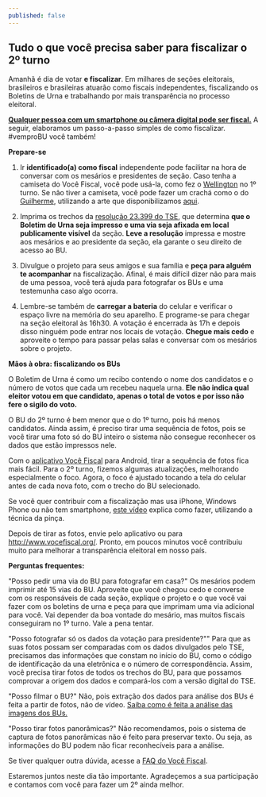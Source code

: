 ```yaml
---
published: false
---
```


## Tudo o que você precisa saber para fiscalizar o 2º turno

Amanhã é dia de votar **e fiscalizar**. Em milhares de seções eleitorais, brasileiros e brasileiras atuarão como fiscais independentes, fiscalizando os Boletins de Urna e trabalhando por mais transparência no processo eleitoral.

[**Qualquer pessoa com um smartphone ou câmera digital pode ser fiscal.**](http://www.vocefiscal.org/vemproBU/) A seguir, elaboramos um passo-a-passo simples de como fiscalizar. #vemproBU você também!

**Prepare-se**

1. Ir **identificado(a) como fiscal** independente pode facilitar na hora de conversar com os mesários e presidentes de seção. Caso tenha a camiseta do Você Fiscal, você pode usá-la, como fez o [Wellington](https://www.facebook.com/photo.php?fbid=772569649466862&set=a.103307106393123.4273.100001415020485&type=1&theater) no 1º turno. Se não tiver a camiseta, você pode fazer um crachá como o do [Guilherme](https://www.facebook.com/video.php?v=696197140465230&set=vb.100002248529100&type=2&theater), utilizando a arte que disponibilizamos [aqui](https://bit.ly/vocefiscal-cracha).

2. Imprima os trechos da [resolução 23.399 do TSE](https://bit.ly/bu-obrigatorio), que determina **que o Boletim de Urna seja impresso e uma via seja afixada em local publicamente visível** da seção. **Leve a resolução** impressa e mostre aos mesários e ao presidente da seção, ela garante o seu direito de acesso ao BU.

3. Divulgue o projeto para seus amigos e sua família e **peça para alguém te acompanhar** na fiscalização. Afinal, é mais difícil dizer não para mais de uma pessoa, você terá ajuda para fotografar os BUs e uma testemunha caso algo ocorra.

4. Lembre-se também de **carregar a bateria** do celular e verificar o espaço livre na memória do seu aparelho. E programe-se para chegar na seção eleitoral às 16h30. A votação é encerrada às 17h e depois disso ninguém pode entrar nos locais de votação. **Chegue mais cedo** e aproveite o tempo para passar pelas salas e conversar com os mesários sobre o projeto.

**Mãos à obra: fiscalizando os BUs**

O Boletim de Urna é como um recibo contendo o nome dos candidatos e o número de votos que cada um recebeu naquela urna. **Ele não indica qual eleitor votou em que candidato, apenas o total de votos e por isso não fere o sigilo do voto.**

O BU do 2º turno é bem menor que o do 1º turno, pois há menos candidatos. Ainda assim, é preciso tirar uma sequência de fotos, pois se você tirar uma foto só do BU inteiro o sistema não consegue reconhecer os dados que estão impressos nele.

Com o [aplicativo Você Fiscal](https://play.google.com/store/apps/details?id=org.vocefiscal) para Android, tirar a sequência de fotos fica mais fácil. Para o 2º turno, fizemos algumas atualizações, melhorando especialmente o foco. Agora, o foco é ajustado tocando a tela do celular antes de cada nova foto, com o trecho do BU selecionado.

Se você quer contribuir com a fiscalização mas usa iPhone, Windows Phone ou não tem smartphone, [este vídeo](bit.ly/vocefiscal-sem-app) explica como fazer, utilizando a técnica da pinça.

Depois de tirar as fotos, envie pelo aplicativo ou para http://www.vocefiscal.org/. Pronto, em poucos minutos você contribuiu muito para melhorar a transparência eleitoral em nosso país.

**Perguntas frequentes:**

"Posso pedir uma via do BU para fotografar em casa?"
Os mesários podem imprimir até 15 vias do BU. Aproveite que você chegou cedo e converse com os responsáveis de cada seção, explique o projeto e o que você vai fazer com os boletins de urna e peça para que imprimam uma via adicional para você. Vai depender da boa vontade do mesário, mas muitos fiscais conseguiram no 1º turno. Vale a pena tentar.

"Posso fotografar só os dados da votação para presidente?""
Para que as suas fotos possam ser comparadas com os dados divulgados pelo TSE, precisamos das informações que constam no início do BU, como o código de identificação da una eletrônica e o número de correspondência. Assim, você precisa tirar fotos de todos os trechos do BU, para que possamos comprovar a origem dos dados e compará-los com a versão digital do TSE.

"Posso filmar o BU?"
Não, pois extração dos dados para análise dos BUs é feita a partir de fotos, não de vídeo. [Saiba como é feita a análise das imagens dos BUs.](http://www.vocefiscal.org/blog/atualizacao-de-progresso/)

"Posso tirar fotos panorâmicas?"
Não recomendamos, pois o sistema de captura de fotos panorâmicas não é feito para preservar texto. Ou seja, as informações do BU podem não ficar reconhecíveis para a análise.

Se tiver qualquer outra dúvida, acesse a [FAQ do Você Fiscal](http://www.vocefiscal.org/faq/).

Estaremos juntos neste dia tão importante. Agradeçemos a sua participação e contamos com você para fazer um 2º ainda melhor.